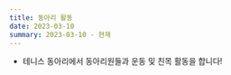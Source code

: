 ```yaml
---
title: 동아리 활동
date: 2023-03-10
summary: 2023-03-10 - 현재
---
```



- 테니스 동아리에서 동아리원들과 운동 및 친목 활동을 합니다!